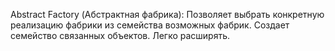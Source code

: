 Abstract Factory (Абстрактная фабрика):
Позволяет выбрать конкретную реализацию фабрики из семейства возможных фабрик. 
Создает семейство связанных объектов. Легко расширять.